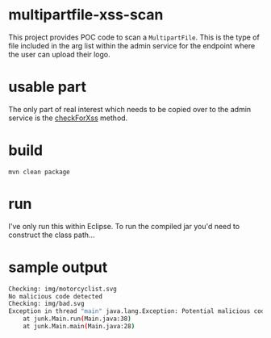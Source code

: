 # multipartfile-xss-scan
This project provides POC code to scan a `MultipartFile`. This is the type of file included in the arg list within the admin service for the endpoint where the user can upload their logo.

# usable part
The only part of real interest which needs to be copied over to the admin service is the [checkForXss](src/main/java/junk/Main.java#L38) method.

# build
`mvn clean package`

# run
I've only run this within Eclipse. To run the compiled jar you'd need to construct the class path…

# sample output
```bash
Checking: img/motorcyclist.svg
No malicious code detected
Checking: img/bad.svg
Exception in thread "main" java.lang.Exception: Potential malicious code detected…
	at junk.Main.run(Main.java:38)
	at junk.Main.main(Main.java:28)
```
